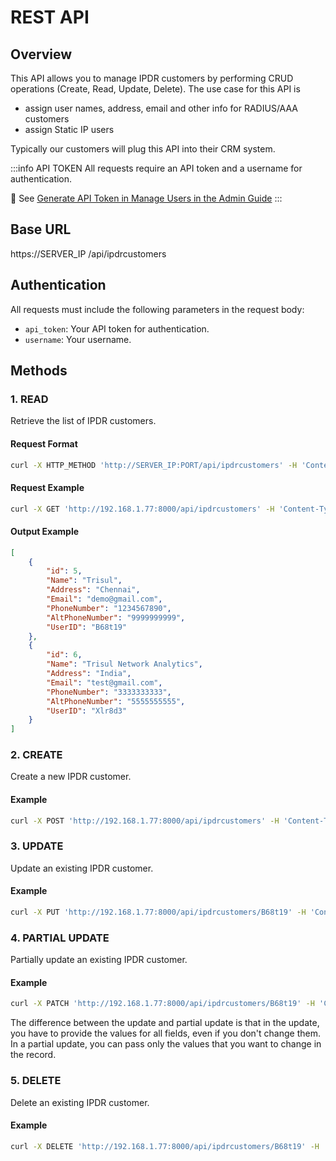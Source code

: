 # REST API 

## Overview

This API allows you to manage IPDR customers by performing CRUD operations (Create, Read, Update, Delete). The use case for this API is 

- assign user names, address, email and other info for RADIUS/AAA customers
- assign Static IP users

Typically our customers will plug this API into their CRM system. 


:::info API TOKEN
All requests require an API token and a username for authentication.

:memo: See [Generate API Token in Manage Users in the Admin Guide](/docs/ag/webadmin/manageusers#generate-api-token)
:::


## Base URL
https://SERVER_IP
/api/ipdrcustomers


## Authentication

All requests must include the following parameters in the request body:
- `api_token`: Your API token for authentication.
- `username`: Your username.


## Methods

### 1. READ
Retrieve the list of IPDR customers.

#### Request Format

```bash
curl -X HTTP_METHOD 'http://SERVER_IP:PORT/api/ipdrcustomers' -H 'Content-Type: application/json' -d '{"api_token": "API_TOKEN", "username":"USERNAME", KEY:VALUE, KEY:VALUE}'
```

#### Request Example
```bash
curl -X GET 'http://192.168.1.77:8000/api/ipdrcustomers' -H 'Content-Type: application/json' -d '{"api_token": "GiXwBWWv5g2Fs6QeaTlx", "username":"user"}'
```

#### Output Example

```json
[
    {
        "id": 5,
        "Name": "Trisul",
        "Address": "Chennai",
        "Email": "demo@gmail.com",
        "PhoneNumber": "1234567890",
        "AltPhoneNumber": "9999999999",
        "UserID": "B68t19"
    },
    {
        "id": 6,
        "Name": "Trisul Network Analytics",
        "Address": "India",
        "Email": "test@gmail.com",
        "PhoneNumber": "3333333333",
        "AltPhoneNumber": "5555555555",
        "UserID": "Xlr8d3"
    }
]
```

### 2. CREATE
Create a new IPDR customer.


#### Example
```bash
curl -X POST 'http://192.168.1.77:8000/api/ipdrcustomers' -H 'Content-Type: application/json' -d '{ "api_token": "GiXwBWWv5g2Fs6QeaTlx", "username": "user", "Name": "Trisul", "Address": "Chennai", "Email": "demo@gmail.com", "PhoneNumber": "1234567890", "AltPhoneNumber": "9999999999", "UserID": "B68t19"}'
```


### 3. UPDATE
Update an existing IPDR customer.


#### Example
```bash
curl -X PUT 'http://192.168.1.77:8000/api/ipdrcustomers/B68t19' -H 'Content-Type: application/json' -d '{ "api_token": "GiXwBWWv5g2Fs6QeaTlx", "username":"user", "Name": "Trisul Network Analyzer", "Address": "India", "Email": "test@gmail.com", "PhoneNumber": "3333333333", "AltPhoneNumber": "5555555555", "UserID": "B68t19"}'
```


### 4. PARTIAL UPDATE
Partially update an existing IPDR customer.

#### Example
```bash
curl -X PATCH 'http://192.168.1.77:8000/api/ipdrcustomers/B68t19' -H 'Content-Type: application/json' -d '{"api_token": "GiXwBWWv5g2Fs6QeaTlx", "username":"user", "Address": "Partially Updated"}'
```

The difference between the update and partial update is that in the update, you have to provide the values for all fields, even if you don't change them. In a partial update, you can pass only the values that you want to change in the record.


### 5. DELETE
Delete an existing IPDR customer.

#### Example
```bash
curl -X DELETE 'http://192.168.1.77:8000/api/ipdrcustomers/B68t19' -H 'Content-Type: application/json' -d '{"api_token": "GiXwBWWv5g2Fs6QeaTlx", "username":"user"}'
```










